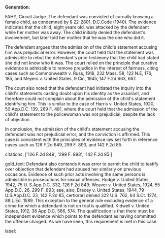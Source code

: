 **Generation:**


FAHY, Circuit Judge.
The defendant was convicted of carnally knowing a female child, as condemned by § 22-2801, D.C.Code (1940). The evidence indicates that the child, eight years old, was attacked by the defendant while her mother was away. The child initially denied the defendant's involvement, but later told her mother that he was the one who did it.

The defendant argues that the admission of the child's statement accusing him was prejudicial error. However, the court held that the statement was admissible to rebut the defendant's prior testimony that the child had stated she did not know who it was. The court relied on the principle that curative evidence is admissible to remove prejudice in the interest of fairness, citing cases such as Commonwealth v. Russ, 1919, 232 Mass. 58, 122 N.E, 176, 185, and Meyers v. United States, 9 Cir., 1945, 147 F.2d 663, 667.

The court also noted that the defendant had initiated the inquiry into the child's statements casting doubt upon his identity as the assailant, and therefore could not complain about the admission of the child's statement identifying him. This is similar to the case of Harris v. United States, 1920, 50 App.D.C. 139, 269 F. 481, where the court held that the admission of the child's statement to the policewoman was not prejudicial, despite the lack of objection.

In conclusion, the admission of the child's statement accusing the defendant was not prejudicial error, and the conviction is affirmed. This case is consistent with the principles of evidence law set forth in reference cases such as 126 F.2d 849, 299 F. 893, and 142 F.2d 85.


citations: ['126 F.2d 849', '299 F. 893', '142 F.2d 85']

gold_text: Defendant also contends it was error to permit the child to testify over objection that defendant had abused her similarly on previous occasions. Evidence of such prior acts involving the same persons is admissible in prosecutions for sexual offenses. Hodge v. United States, 1942, 75 U. S.App.D.C. 332, 126 F.2d 849; Weaver v. United States, 1924, 55 App.D.C. 26, 299 F. 893; see, also, Bracey v. United States, 1944, 79 U.S.App.D.C. 23, 142 F.2d 85, certiorari denied 322 U.S. 762, 64 S.Ct. 1274, 88 L.Ed. 1589. This exception to the general rule excluding evidence of a crime for which a defendant is not on trial is qualified. Kidwell v. United States, 1912, 38 App.D.C. 566, 574. The qualification is that there must be independent evidence which points to the defendant as having committed the offense charged. As we have seen, this requirement is met in this case.

label: 